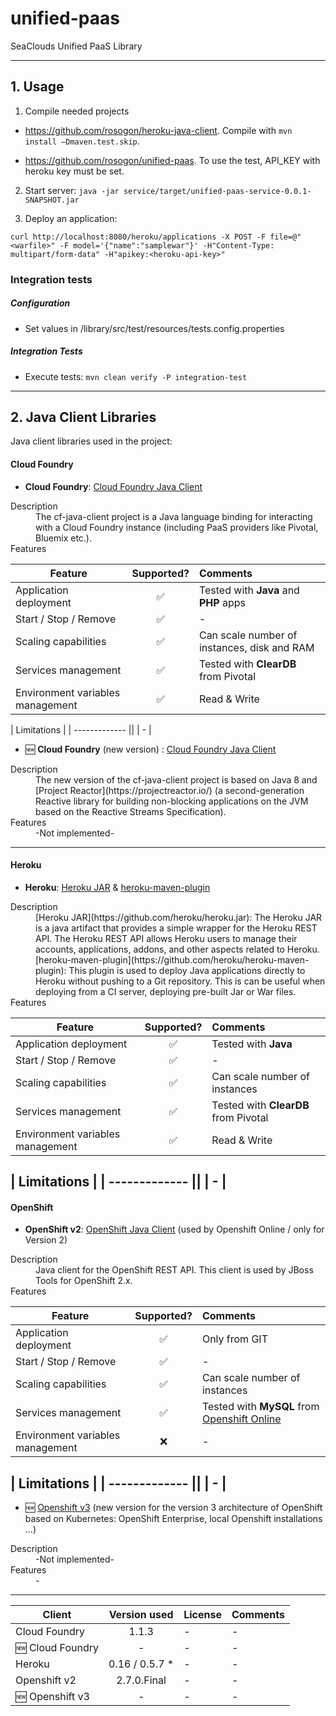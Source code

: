 # unified-paas
SeaClouds Unified PaaS Library

---
## 1. Usage
1. Compile needed projects

* https://github.com/rosogon/heroku-java-client. Compile with `mvn install –Dmaven.test.skip`. 

* https://github.com/rosogon/unified-paas. To use the test, API_KEY with heroku key must be set.

2. Start server: `java -jar service/target/unified-paas-service-0.0.1-SNAPSHOT.jar`

3. Deploy an application: 

`curl http://localhost:8080/heroku/applications -X POST -F file=@"<warfile>" -F model='{"name":"samplewar"}' -H"Content-Type: multipart/form-data" -H"apikey:<heroku-api-key>"`

### Integration tests

##### Configuration
* Set values in /library/src/test/resources/tests.config.properties

##### Integration Tests
* Execute tests: `mvn clean verify -P integration-test`

---
## 2. Java Client Libraries
Java client libraries used in the project:

#### Cloud Foundry
+ **Cloud Foundry**:  [Cloud Foundry Java Client](https://github.com/cloudfoundry/cf-java-client)
<dl>
  <dt>Description</dt>
  <dd>The cf-java-client project is a Java language binding for interacting with a Cloud Foundry instance (including PaaS providers like Pivotal, Bluemix etc.).</dd>
  <dt>Features</dt>
</dl>

| Feature       | Supported?    | Comments  |
| ------------- |:-------------:|:-----|
| Application deployment      | :white_check_mark:  | Tested with **Java** and **PHP** apps |
| Start / Stop / Remove |   :white_check_mark:     |   - |
| Scaling capabilities     | :white_check_mark:       |  Can scale number of instances, disk and RAM |
| Services management |   :white_check_mark:     |   Tested with **ClearDB** from Pivotal |
| Environment variables management |   :white_check_mark:     |   Read & Write |

| Limitations  |
| ------------- ||
| - |

+ :new: **Cloud Foundry** (new version) :  [Cloud Foundry Java Client](https://github.com/cloudfoundry/cf-java-client)
<dl>
  <dt>Description</dt>
  <dd>The new version of the cf-java-client project is based on Java 8 and [Project Reactor](https://projectreactor.io/) (a second-generation Reactive library for building non-blocking applications on the JVM based on the Reactive Streams Specification).</dd>
  <dt>Features</dt>
  <dd>-Not implemented-</dd>
</dl>
 
---
#### Heroku
+ **Heroku**:  [Heroku JAR](https://github.com/heroku/heroku.jar) & [heroku-maven-plugin](https://github.com/heroku/heroku-maven-plugin)
<dl>
  <dt>Description</dt>
  <dd>[Heroku JAR](https://github.com/heroku/heroku.jar): The Heroku JAR is a java artifact that provides a simple wrapper for the Heroku REST API. The Heroku REST API allows Heroku users to manage their accounts, applications, addons, and other aspects related to Heroku.</dd>
  <dd>[heroku-maven-plugin](https://github.com/heroku/heroku-maven-plugin): This plugin is used to deploy Java applications directly to Heroku without pushing to a Git repository. This is can be useful when deploying from a CI server, deploying pre-built Jar or War files.</dd>
  <dt>Features</dt>
</dl>

| Feature       | Supported?    | Comments  |
| ------------- |:-------------:|:-----|
| Application deployment      | :white_check_mark:  | Tested with **Java** |
| Start / Stop / Remove |   :white_check_mark:     |   - |
| Scaling capabilities     | :white_check_mark:       |  Can scale number of instances |
| Services management |   :white_check_mark:     |   Tested with **ClearDB** from Pivotal |
| Environment variables management |   :white_check_mark:     |   Read & Write |

| Limitations  |
| ------------- ||
| - |
---
#### OpenShift
+ **OpenShift v2**:  [OpenShift Java Client](https://github.com/openshift/openshift-java-client) (used by Openshift Online / only for Version 2)
<dl>
  <dt>Description</dt>
  <dd>Java client for the OpenShift REST API. This client is used by JBoss Tools for OpenShift 2.x.</dd>
  <dt>Features</dt>
</dl>

| Feature       | Supported?    | Comments  |
| ------------- |:-------------:|:-----|
| Application deployment      | :white_check_mark:  | Only from GIT |
| Start / Stop / Remove |   :white_check_mark:     |   - |
| Scaling capabilities     | :white_check_mark:       |  Can scale number of instances |
| Services management |   :white_check_mark:     |   Tested with **MySQL** from [Openshift Online](https://openshift.redhat.com) |
| Environment variables management |   :x:     |  -  |

| Limitations  |
| ------------- ||
| - |
---

+ :new: [Openshift v3](https://github.com/openshift/openshift-restclient-java)  (new version for the version 3 architecture of OpenShift based on Kubernetes: OpenShift Enterprise, local Openshift installations ...)
<dl>
  <dt>Description</dt>
  <dd>-Not implemented-</dd>
  <dt>Features</dt>
  <dd>-</dd>
</dl>

---

| Client        | Version used  | License | Comments  |
| ------------- |:-------------:| :-------| :---------|
| Cloud Foundry | 1.1.3         | -       | -       |
| :new: Cloud Foundry | -       | -       | -       |
| Heroku        | 0.16 / 0.5.7 *| -       | -       |
| Openshift v2  | 2.7.0.Final   | -       | -       |
| :new: Openshift v3  | -       | -       | -       |
